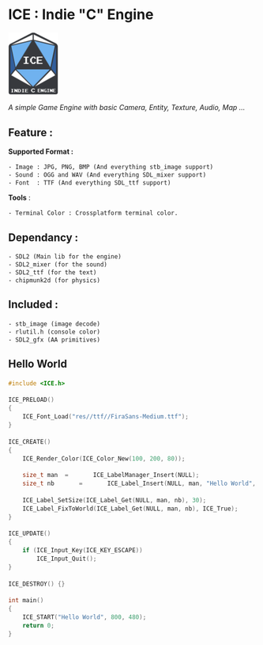 
# ICE : Indie "C" Engine
<img alt="ICE Logo" src="TestProject/HelloWidows/res/img/ice_logo.png" width=20% height=20%> 

_A simple Game Engine with basic Camera, Entity, Texture, Audio, Map ..._
	
## Feature :

**Supported Format :** 

	- Image : JPG, PNG, BMP (And everything stb_image support)
	- Sound : OGG and WAV (And everything SDL_mixer support)
	- Font  : TTF (And everything SDL_ttf support)

**Tools** :

	- Terminal Color : Crossplatform terminal color.

## Dependancy : 

	- SDL2 (Main lib for the engine)  
	- SDL2_mixer (for the sound)   
	- SDL2_ttf (for the text)   
	- chipmunk2d (for physics)

## Included : 

	- stb_image (image decode)
	- rlutil.h (console color)
	- SDL2_gfx (AA primitives)

## Hello World

```c
#include <ICE.h>

ICE_PRELOAD()
{
	ICE_Font_Load("res//ttf//FiraSans-Medium.ttf");
}

ICE_CREATE()
{
	ICE_Render_Color(ICE_Color_New(100, 200, 80));

	size_t man	=		ICE_LabelManager_Insert(NULL);
	size_t nb		=		ICE_Label_Insert(NULL, man, "Hello World", ICE_Vect_New(0, 0));

	ICE_Label_SetSize(ICE_Label_Get(NULL, man, nb), 30);
	ICE_Label_FixToWorld(ICE_Label_Get(NULL, man, nb), ICE_True);
}

ICE_UPDATE()
{
	if (ICE_Input_Key(ICE_KEY_ESCAPE))
		ICE_Input_Quit();
}

ICE_DESTROY() {}

int main()
{
	ICE_START("Hello World", 800, 480);
	return 0;
}
```